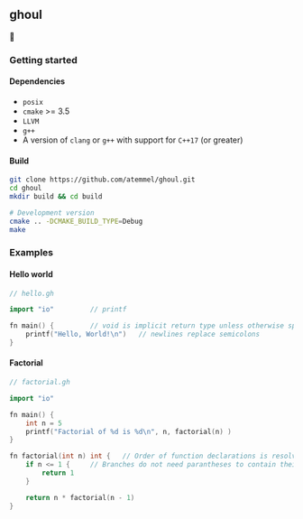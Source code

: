 ## ghoul

👻

### Getting started

#### Dependencies

* `posix`
* `cmake` >= 3.5
* `LLVM`
* `g++`
* A version of `clang` or `g++` with support for `C++17` (or greater)

#### Build

```sh
git clone https://github.com/atemmel/ghoul.git
cd ghoul
mkdir build && cd build

# Development version
cmake .. -DCMAKE_BUILD_TYPE=Debug
make
```

### Examples

#### Hello world

```cpp
// hello.gh

import "io"			// printf

fn main() {			// void is implicit return type unless otherwise specified
	printf("Hello, World!\n")	// newlines replace semicolons
}

```

#### Factorial

```cpp
// factorial.gh

import "io"

fn main() {
	int n = 5
	printf("Factorial of %d is %d\n", n, factorial(n) )
}

fn factorial(int n) int {	// Order of function declarations is resolved at compile-time
	if n <= 1 {		// Branches do not need parantheses to contain their expressions
		return 1
	}

	return n * factorial(n - 1)
}

```
